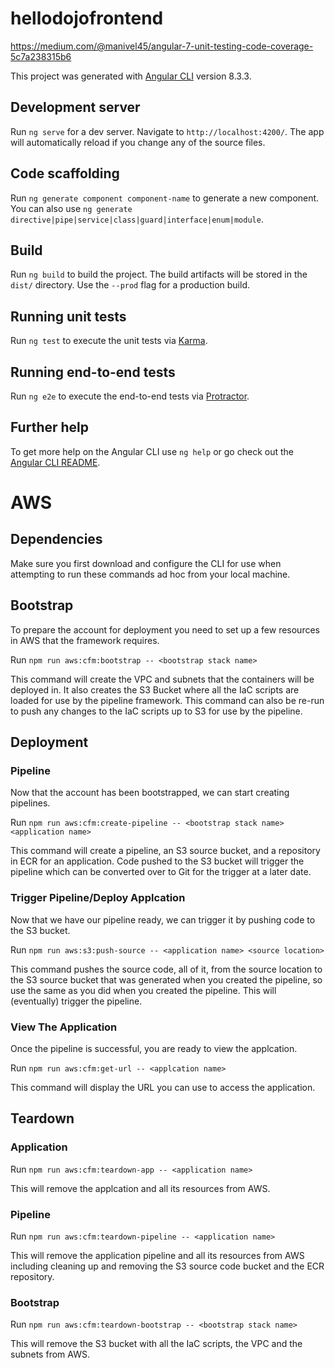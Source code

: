 # hellodojofrontend

https://medium.com/@manivel45/angular-7-unit-testing-code-coverage-5c7a238315b6


This project was generated with [Angular CLI](https://github.com/angular/angular-cli) version 8.3.3.

## Development server

Run `ng serve` for a dev server. Navigate to `http://localhost:4200/`. The app will automatically reload if you change any of the source files.

## Code scaffolding

Run `ng generate component component-name` to generate a new component. You can also use `ng generate directive|pipe|service|class|guard|interface|enum|module`.

## Build

Run `ng build` to build the project. The build artifacts will be stored in the `dist/` directory. Use the `--prod` flag for a production build.

## Running unit tests

Run `ng test` to execute the unit tests via [Karma](https://karma-runner.github.io).

## Running end-to-end tests

Run `ng e2e` to execute the end-to-end tests via [Protractor](http://www.protractortest.org/).

## Further help

To get more help on the Angular CLI use `ng help` or go check out the [Angular CLI README](https://github.com/angular/angular-cli/blob/master/README.md).


# AWS


## Dependencies
Make sure you first download and configure the CLI for use when attempting to run these commands ad hoc from your local machine.

## Bootstrap

To prepare the account for deployment you need to set up a few resources in AWS that the framework requires.

Run `npm run aws:cfm:bootstrap -- <bootstrap stack name>`

This command will create the VPC and subnets that the containers will be deployed in.  It also creates the S3 Bucket where all the IaC scripts are loaded for use by the pipeline framework.  This command can also be re-run to push any changes to the IaC scripts up to S3 for use by the pipeline.

## Deployment
### Pipeline

Now that the account has been bootstrapped, we can start creating pipelines.

Run `npm run aws:cfm:create-pipeline -- <bootstrap stack name> <application name>`

This command will create a pipeline, an S3 source bucket, and a repository in ECR for an application.  Code pushed to the S3 bucket will trigger the pipeline which can be converted over to Git for the trigger at a later date.

### Trigger Pipeline/Deploy Applcation

Now that we have our pipeline ready, we can trigger it by pushing code to the S3 bucket.

Run `npm run aws:s3:push-source -- <application name> <source location>`

This command pushes the source code, all of it, from the source location to the S3 source bucket that was generated when you created the pipeline, so use the same <applcation name> as you did when you created the pipeline.  This will (eventually) trigger the pipeline.

### View The Application

Once the pipeline is successful, you are ready to view the applcation.

Run `npm run aws:cfm:get-url -- <applcation name>`

This command will display the URL you can use to access the application.

## Teardown

### Application

Run `npm run aws:cfm:teardown-app -- <application name>`

This will remove the applcation and all its resources from AWS.

### Pipeline

Run `npm run aws:cfm:teardown-pipeline -- <application name>`

This will remove the application pipeline and all its resources from AWS including cleaning up and removing the S3 source code bucket and the ECR repository.

### Bootstrap

Run `npm run aws:cfm:teardown-bootstrap -- <bootstrap stack name>`

This will remove the S3 bucket with all the IaC scripts, the VPC and the subnets from AWS.
